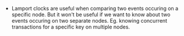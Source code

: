 * Lamport clocks are useful when comparing two events occuring on a specific node. But it won't be useful if we want to know about two events occuring on two separate nodes. Eg. knowing concurrent transactions for a specific key on multiple nodes.